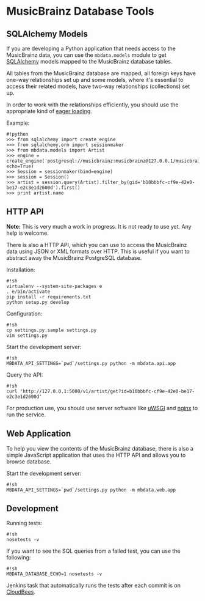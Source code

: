 MusicBrainz Database Tools
==========================

SQLAlchemy Models
-----------------

If you are developing a Python application that needs access to the MusicBrainz
data, you can use the `mbdata.models` module to get [SQLAlchemy](http://www.sqlalchemy.org/)
models mapped to the MusicBrainz database tables.

All tables from the MusicBrainz database are mapped, all foreign keys have one-way
relationships set up and some models, where it's essential to access their
related models, have two-way relationships (collections) set up.

In order to work with the relationships efficiently, you should use the appropriate
kind of [eager loading](http://docs.sqlalchemy.org/en/rel_0_8/orm/loading.html).

Example:

    #!python
    >>> from sqlalchemy import create_engine
    >>> from sqlalchemy.orm import sessionmaker
    >>> from mbdata.models import Artist
    >>> engine = create_engine('postgresql://musicbrainz:musicbrainz@127.0.0.1/musicbrainz', echo=True)
    >>> Session = sessionmaker(bind=engine)
    >>> session = Session()
    >>> artist = session.query(Artist).filter_by(gid='b10bbbfc-cf9e-42e0-be17-e2c3e1d2600d').first()
    >>> print artist.name

HTTP API
--------

**Note:** This is very much a work in progress. It is not ready to use yet. Any help is welcome.

There is also a HTTP API, which you can use to access the MusicBrainz data using
JSON or XML formats over HTTP. This is useful if you want to abstract away the
MusicBrainz PostgreSQL database.

Installation:

    #!sh
    virtualenv --system-site-packages e
    . e/bin/activate
    pip install -r requirements.txt
    python setup.py develop

Configuration:

    #!sh
	cp settings.py.sample settings.py
	vim settings.py

Start the development server:

    #!sh
    MBDATA_API_SETTINGS=`pwd`/settings.py python -m mbdata.api.app

Query the API:

    #!sh
    curl 'http://127.0.0.1:5000/v1/artist/get?id=b10bbbfc-cf9e-42e0-be17-e2c3e1d2600d'

For production use, you should use server software like
[uWSGI](http://projects.unbit.it/uwsgi/) and
[nginx](http://nginx.org/) to run the service.

Web Application
---------------

To help you view the contents of the MusicBrainz database, there is also a simple JavaScript
application that uses the HTTP API and allows you to browse database.

Start the development server:

    #!sh
    MBDATA_API_SETTINGS=`pwd`/settings.py python -m mbdata.web.app

Development
-----------

Running tests:

    #!sh
    nosetests -v

If you want to see the SQL queries from a failed test, you can use the following:

    #!sh
    MBDATA_DATABASE_ECHO=1 nosetests -v

Jenkins task that automatically runs the tests after each commit is on [CloudBees](https://lukaslalinsky.ci.cloudbees.com/job/mbdata/).

